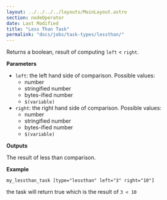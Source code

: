 ```yaml
---
layout: ../../../../layouts/MainLayout.astro
section: nodeOperator
date: Last Modified
title: "Less Than Task"
permalink: "docs/jobs/task-types/lessthan/"
---
```


Returns a boolean, result of computing `left` < `right`.

**Parameters**

- `left`: the left hand side of comparison. Possible values:
    - number
    - stringified number
    - bytes-ified number
    - `$(variable)`
- `right`: the right hand side of comparison. Possible values:
    - number
    - stringified number
    - bytes-ified number
    - `$(variable)`

**Outputs**

The result of less than comparison.

**Example**

```jpv2
my_lessthan_task [type="lessthan" left="3" right="10"]
```

the task will return true which is the result of `3 < 10`
